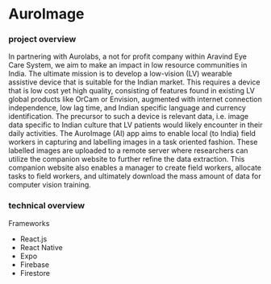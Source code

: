 # AuroImage

### project overview

In partnering with Aurolabs, a not for profit company within Aravind Eye Care System, we aim to make an impact in low resource communities in India. The ultimate mission is to develop a low-vision (LV) wearable assistive device that is suitable for the Indian market. This requires a device that is low cost yet high quality, consisting of features found in existing LV global products like OrCam or Envision, augmented with internet connection independence, low lag time, and Indian specific language and currency identification. The precursor to such a device is relevant data, i.e. image data specific to Indian culture that LV patients would likely encounter in their daily activities. The AuroImage (AI) app aims to enable local (to India) field workers in capturing and labelling images in a task oriented fashion. These labelled images are uploaded to a remote server where researchers can utilize the companion website to further refine the data extraction. This companion website also enables a manager to create field workers, allocate tasks to field workers, and ultimately download the mass amount of data for computer vision training. 

### technical overview

Frameworks
- React.js
- React Native
- Expo
- Firebase
- Firestore


